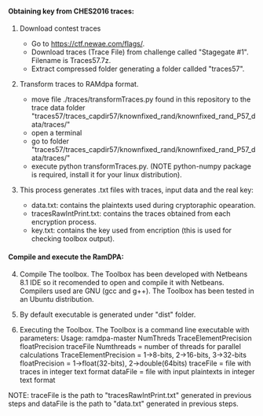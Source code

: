 #### Obtaining key from CHES2016 traces:
1. Download contest traces
	- Go to https://ctf.newae.com/flags/.
	- Download traces (Trace File) from challenge called "Stagegate #1". Filename is Traces57.7z.
	- Extract compressed folder generating a folder callded "traces57".

2. Transform traces to RAMdpa format.
	- move file ./traces/transformTraces.py found in this repository to the trace data folder "traces57/traces_capdir57/knownfixed_rand/knownfixed_rand_P57_data/traces/"
	- open a terminal
	- go to folder "traces57/traces_capdir57/knownfixed_rand/knownfixed_rand_P57_data/traces/"
	- execute python transformTraces.py. (NOTE python-numpy package is required, install it for your linux distribution).

3. This process generates .txt files with traces, input data and the real key:
	- data.txt: contains the plaintexts used during cryptoraphic opearation.
	- tracesRawIntPrint.txt: contains the traces obtained from each encryption process.
	- key.txt: contains the key used from encription (this is used for checking toolbox output).

#### Compile and execute the RamDPA:

4. Compile The toolbox. The Toolbox has been developed with Netbeans 8.1 IDE so it recomended to open and compile it with Netbeans. Compilers used are GNU (gcc and g++). The Toolbox has been tested in an Ubuntu distribution.

5. By default executable is generated under "dist" folder.

6. Executing the Toolbox. The Toolbox is a command line executable with parameters:
	Usage: ramdpa-master NumThreds TraceElementPrecision floatPrecision traceFile
		Numthreads = number of threads for parallel calculations
		TraceElementPrecision = 1->8-bits, 2->16-bits, 3->32-bits
		floatPrecision = 1->float(32-bits), 2->double(64bits)
		traceFile = file with traces in integer text format
		dataFile = file with input plaintexts in integer text format


NOTE: traceFile is the path to "tracesRawIntPrint.txt" generated in previous steps and dataFile is the path to "data.txt" generated in previous steps.
